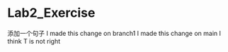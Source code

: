 # Lab2_Exercise
添加一个句子
I made this change on branch1
I made this change on main
I think T is not right
